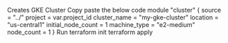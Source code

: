 Creates GKE Cluster
Copy paste the below code
module "cluster" {
    source                      = "../"
    project                     = var.project_id
    cluster_name                = "my-gke-cluster"
    location                    = "us-central1"
    initial_node_count          = 1
    machine_type                = "e2-medium"
    node_count                  = 1
}
Run
terraform init 
terraform apply 
